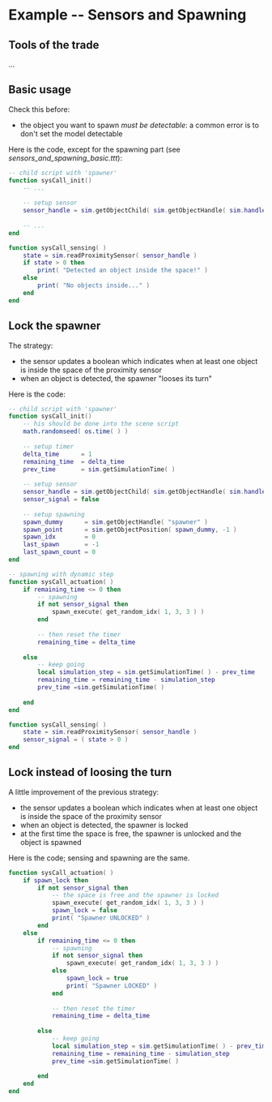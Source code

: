 # Example -- Sensors and Spawning

## Tools of the trade

... 

## Basic usage

Check this before:

- the object you want to spawn *must be detectable*: a common error is to don't set the model detectable

Here is the code, except for the spawning part (see *sensors_and_spawning_basic.ttt*):

```lua
-- child script with 'spawner'
function sysCall_init()
    -- ...
    
    -- setup sensor
    sensor_handle = sim.getObjectChild( sim.getObjectHandle( sim.handle_self ), 0 )
    
    -- ...
end

function sysCall_sensing( )
    state = sim.readProximitySensor( sensor_handle )
    if state > 0 then
        print( "Detected an object inside the space!" )
    else
        print( "No objects inside..." )
    end
end
```

## Lock the spawner

The strategy:

- the sensor updates a boolean which indicates when at least one object is inside the space of the proximity sensor
- when an object is detected, the spawner "looses its turn"

Here is the code:

```lua
-- child script with 'spawner'
function sysCall_init()
    -- his should be done into the scene script
    math.randomseed( os.time( ) )
    
    -- setup timer
    delta_time      = 1
    remaining_time  = delta_time
    prev_time       = sim.getSimulationTime( )
    
    -- setup sensor
    sensor_handle = sim.getObjectChild( sim.getObjectHandle( sim.handle_self ), 0 )
    sensor_signal = false
    
    -- setup spawning
    spawn_dummy      = sim.getObjectHandle( "spawner" )
    spawn_point      = sim.getObjectPosition( spawn_dummy, -1 )
    spawn_idx        = 0
    last_spawn       = -1
    last_spawn_count = 0
end

-- spawning with dynamic step
function sysCall_actuation( )
    if remaining_time <= 0 then
        -- spawning
        if not sensor_signal then
            spawn_execute( get_random_idx( 1, 3, 3 ) )
        end
		
		-- then reset the timer
        remaining_time = delta_time
        
    else
        -- keep going
        local simulation_step = sim.getSimulationTime( ) - prev_time
        remaining_time = remaining_time - simulation_step
        prev_time =sim.getSimulationTime( )
        
    end
end

function sysCall_sensing( )
    state = sim.readProximitySensor( sensor_handle )
    sensor_signal = ( state > 0 )
end
```

## Lock instead of loosing the turn

A little improvement of the previous strategy:

- the sensor updates a boolean which indicates when at least one object is inside the space of the proximity sensor
- when an object is detected, the spawner is locked
- at the first time the space is free, the spawner is unlocked and the object is spawned

Here is the code; sensing and spawning are the same. 

```lua
function sysCall_actuation( )
    if spawn_lock then
        if not sensor_signal then
            -- the space is free and the spawner is locked
            spawn_execute( get_random_idx( 1, 3, 3 ) )
            spawn_lock = false
            print( "Spawner UNLOCKED" )
        end
    else
        if remaining_time <= 0 then
            -- spawning
            if not sensor_signal then
                spawn_execute( get_random_idx( 1, 3, 3 ) )
            else
                spawn_lock = true
                print( "Spawner LOCKED" )
            end
            
            -- then reset the timer
            remaining_time = delta_time
            
        else
            -- keep going
            local simulation_step = sim.getSimulationTime( ) - prev_time
            remaining_time = remaining_time - simulation_step
            prev_time =sim.getSimulationTime( )
            
        end
    end
end
```